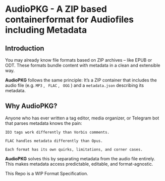 # AudioPKG - A ZIP based containerformat for Audiofiles including Metadata

## Introduction

You may already know file formats based on ZIP archives – like EPUB or ODT. These formats bundle content with metadata in a clean and extensible way.

**AudioPKG** follows the same principle: It’s a ZIP container that includes the audio file (e.g. `MP3` , ` FLAC` , ` OGG` ) and a `metadata.json` describing its metadata.

## Why AudioPKG?
Anyone who has ever written a tag editor, media organizer, or Telegram bot that parses metadata knows the pain:

    ID3 tags work differently than Vorbis comments.

    FLAC handles metadata differently than Opus.

    Each format has its own quirks, limitations, and corner cases.

**AudioPKG** solves this by separating metadata from the audio file entirely.
This makes metadata access predictable, editable, and format-agnostic.  
  
  This Repo is a WIP Format Specification.